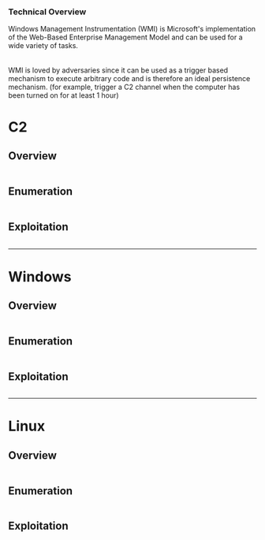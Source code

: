 ### Technical Overview
Windows Management Instrumentation (WMI) is Microsoft's implementation of the Web-Based Enterprise Management Model and can be used for a wide variety of tasks.


###### 
WMI is loved by adversaries since it can be used as a trigger based mechanism to execute arbitrary code and is therefore an ideal persistence mechanism. (for example, trigger a C2 channel when the computer has been turned on for at least 1 hour)

# C2

## Overview 

```markdown
```
## Enumeration 

```markdown
```

## Exploitation 

```markdown
```

---
# Windows
## Overview 

```markdown
```
## Enumeration 

```markdown
```

## Exploitation 

```markdown
```

----
# Linux
## Overview 

```markdown
```
## Enumeration 

```markdown
```

## Exploitation 

```markdown
```
